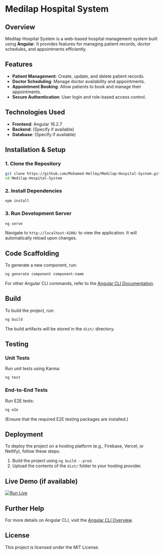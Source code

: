 # Medilap Hospital System

## Overview

Medilap Hospital System is a web-based hospital management system built using **Angular**. It provides features for managing patient records, doctor schedules, and appointments efficiently.

## Features

- **Patient Management**: Create, update, and delete patient records.
- **Doctor Scheduling**: Manage doctor availability and appointments.
- **Appointment Booking**: Allow patients to book and manage their appointments.
- **Secure Authentication**: User login and role-based access control.

## Technologies Used

- **Frontend**: Angular 16.2.7
- **Backend**: (Specify if available)
- **Database**: (Specify if available)

## Installation & Setup

### 1. Clone the Repository

```bash
git clone https://github.com/Mohamed-Hellmy/Medilap-Hospital-System.git
cd Medilap-Hospital-System
```

### 2. Install Dependencies

```bash
npm install
```

### 3. Run Development Server

```bash
ng serve
```

Navigate to `http://localhost:4200/` to view the application. It will automatically reload upon changes.

## Code Scaffolding

To generate a new component, run:

```bash
ng generate component component-name
```

For other Angular CLI commands, refer to the [Angular CLI Documentation](https://angular.io/cli).

## Build

To build the project, run:

```bash
ng build
```

The build artifacts will be stored in the `dist/` directory.

## Testing

### Unit Tests

Run unit tests using Karma:

```bash
ng test
```

### End-to-End Tests

Run E2E tests:

```bash
ng e2e
```

(Ensure that the required E2E testing packages are installed.)

## Deployment

To deploy the project on a hosting platform (e.g., Firebase, Vercel, or Netlify), follow these steps:

1. Build the project using `ng build --prod`.
2. Upload the contents of the `dist/` folder to your hosting provider.

## Live Demo (if available)

[![Run Live](https://img.shields.io/badge/Live-Demo-blue?style=for-the-badge)](https://your-live-demo-link.com)

## Further Help

For more details on Angular CLI, visit the [Angular CLI Overview](https://angular.io/cli).

## License

This project is licensed under the MIT License.

